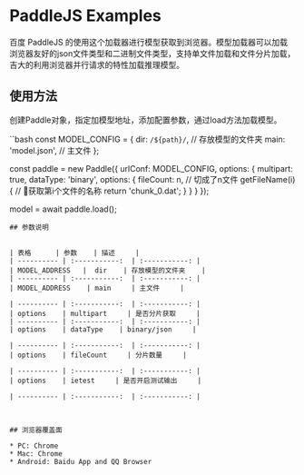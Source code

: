 # PaddleJS Examples

百度 PaddleJS 的使用这个加载器进行模型获取到浏览器。模型加载器可以加载浏览器友好的json文件类型和二进制文件类型，支持单文件加载和文件分片加载，吉大的利用浏览器并行请求的特性加载推理模型。

## 使用方法

创建Paddle对象，指定加模型地址，添加配置参数，通过load方法加载模型。

``bash
const MODEL_CONFIG = {
    dir: `/${path}/`, // 存放模型的文件夹
    main: 'model.json', // 主文件
};

const paddle = new Paddle({
	urlConf: MODEL_CONFIG,
	options: {
	    multipart: true,
	    dataType: 'binary',
	    options: {
	        fileCount: n, // 切成了n文件
	        getFileName(i) { // 获取第i个文件的名称
	            return 'chunk_0.dat';
	        }
	    }
	}
});

model = await paddle.load();

```
## 参数说明


| 表格      | 参数    | 描述     |
| ---------- | :-----------:  | :-----------: |
| MODEL_ADDRESS   |  dir    | 存放模型的文件夹    |
| ---------- | :-----------:  | :-----------: |
| MODEL_ADDRESS    | main     | 主文件     |

| ---------- | :-----------:  | :-----------: |
| options    | multipart     | 是否分片获取     |
| ---------- | :-----------:  | :-----------: |
| options    | dataType    | binary/json     |

| ---------- | :-----------:  | :-----------: |
| options    | fileCount     | 分片数量     |

| ---------- | :-----------:  | :-----------: |
| options    | ietest     | 是否开启测试输出     |

| ---------- | :-----------:  | :-----------: |



## 浏览器覆盖面

* PC: Chrome
* Mac: Chrome
* Android: Baidu App and QQ Browser